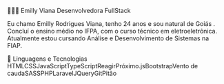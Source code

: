 👩🏻‍💻 Emilly Viana
Desenvolvedora FullStack

Eu chamo Emilly Rodrigues Viana, tenho 24 anos e sou natural de Goiás . Concluí o ensino médio no IFPA, com o curso técnico em eletroeletrônica. Atualmente estou cursando Análise e Desenvolvimento de Sistemas na FIAP. 

🤖 Linguagens e Tecnologias
HTMLCSSJavaScriptTypeScriptReagirPróximo.jsBootstrapVento de caudaSASSPHPLaravelJQueryGitPitão
